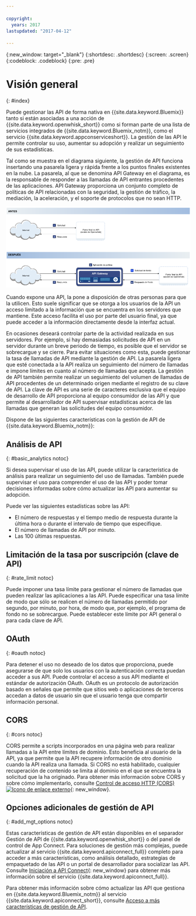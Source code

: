 ```yaml
---

copyright:
  years: 2017
lastupdated: "2017-04-12"

---
```



{:new_window: target="_blank"}
{:shortdesc: .shortdesc}
{:screen: .screen}
{:codeblock: .codeblock}
{:pre: .pre}

# Visión general
{: #index}

Puede gestionar las API de forma nativa en {{site.data.keyword.Bluemix}} tanto si están asociadas a una acción de {{site.data.keyword.openwhisk_short}} como si forman parte de una lista de servicios integrados de {{site.data.keyword.Bluemix_notm}}, como el servicio {{site.data.keyword.appconserviceshort}}. La gestión de las API le permite controlar su uso, aumentar su adopción y realizar un seguimiento de sus estadísticas.

Tal como se muestra en el diagrama siguiente, la gestión de API funciona insertando una pasarela ligera y rápida frente a los puntos finales existentes en la nube. La pasarela, al que se denomina API Gateway en el diagrama, es la responsable de responder a las llamadas de API entrantes procedentes de las aplicaciones. API Gateway proporciona un conjunto completo de políticas de API relacionadas con la seguridad, la gestión de tráfico, la mediación, la aceleración, y el soporte de protocolos que no sean HTTP.

![Flujo de gestión de API.](images/bluemix-native-apim-flow_ow.png "Flujo de gestión de API.")

Cuando expone una API, la pone a disposición de otras personas para que la utilicen. Esto suele significar que se otorga a los usuarios de la API un acceso limitado a la información que se encuentra en los servidores que mantiene. Este acceso facilita el uso por parte del usuario final, ya que puede acceder a la información directamente desde la interfaz actual.

En ocasiones deseará controlar parte de la actividad realizada en sus servidores. Por ejemplo, si hay demasiadas solicitudes de API en un servidor durante un breve periodo de tiempo, es posible que el servidor se sobrecargue y se cierre. Para evitar situaciones como esta, puede gestionar la tasa de llamadas de API mediante la gestión de API. La pasarela ligera que esté conectada a la API realiza un seguimiento del número de llamadas e impone límites en cuanto al número de llamadas que acepta. La gestión de API también permite realizar un seguimiento del volumen de llamadas de API procedentes de un determinado origen mediante el registro de su clave de API. La clave de API es una serie de caracteres exclusiva que el equipo de desarrollo de API proporciona al equipo consumidor de las API y que permite al desarrollador de API supervisar estadísticas acerca de las llamadas que generan las solicitudes del equipo consumidor.   

Dispone de las siguientes características con la gestión de API de {{site.data.keyword.Bluemix_notm}}: 
## Análisis de API
{: #basic_analytics notoc}

Si desea supervisar el uso de las API, puede utilizar la característica de análisis para realizar un seguimiento del uso de llamadas. También puede supervisar el uso para comprender el uso de las API y poder tomar decisiones informadas sobre cómo actualizar las API para aumentar su adopción. 

Puede ver las siguientes estadísticas sobre las API:
* El número de respuestas y el tiempo medio de respuesta durante la última hora o durante el intervalo de tiempo que especifique. 
* El número de llamadas de API por minuto.
* Las 100 últimas respuestas.

## Limitación de la tasa por suscripción (clave de API)
{: #rate_limit notoc}

Puede imponer una tasa límite para gestionar el número de llamadas que pueden realizar las aplicaciones a las API. Puede especificar una tasa límite de modo que sólo se realicen el número de llamadas permitido por segundo, por minuto, por hora, de modo que, por ejemplo, el programa de fondo no se sobrecargue. Puede establecer este límite por API general o para cada clave de API. 

## OAuth
{: #oauth notoc}

Para detener el uso no deseado de los datos que proporciona, puede asegurarse de que solo los usuarios con la autenticación correcta puedan acceder a sus API. Puede controlar el acceso a sus API mediante el estándar de autorización OAuth. OAuth es un protocolo de autorización basado en señales que permite que sitios web o aplicaciones de terceros accedan a datos de usuario sin que el usuario tenga que compartir información personal. 

## CORS
{: #cors notoc}

CORS permite a scripts incorporados en una página web para realizar llamadas a la API entre límites de dominio. Esto beneficia al usuario de la API, ya que permite que la API recupere información de otro dominio cuando la API realiza una llamada. Si CORS no está habilitado, cualquier recuperación de contenido se limita al dominio en el que se encuentra la solicitud que la ha originado. Para obtener más información sobre CORS y sobre cómo implementarlo, consulte [Control de acceso HTTP (CORS) ![Icono de enlace externo](../../icons/launch-glyph.svg "Icono de enlace externo")](https://developer.mozilla.org/en-US/docs/Web/HTTP/Access_control_CORS.html){: new_window}.

## Opciones adicionales de gestión de API
{: #add_mgt_options notoc}

Estas características de gestión de API están disponibles en el separador Gestión de API de {{site.data.keyword.openwhisk_short}} o del panel de control de App Connect. Para soluciones de gestión más complejas, puede actualizar al servicio {{site.data.keyword.apiconnect_full}} completo para acceder a más características, como análisis detallado, estrategias de empaquetado de las API o un portal de desarrollador para socializar las API. Consulte [Iniciación a API Connect](https://console.ng.bluemix.net/docs/services/apiconnect/index.html){: new_window} para obtener más información sobre el servicio {{site.data.keyword.apiconnect_full}}. 

Para obtener más información sobre cómo actualizar las API que gestiona en {{site.data.keyword.Bluemix_notm}} al servicio {{site.data.keyword.apiconnect_short}}, consulte [Acceso a más características de gestión de API](upgrade.html).

